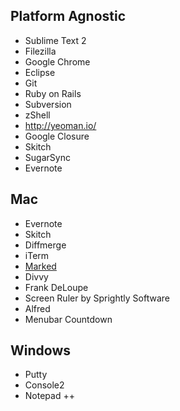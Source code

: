 ## Platform Agnostic
* Sublime Text 2
* Filezilla
* Google Chrome
* Eclipse
* Git
* Ruby on Rails
* Subversion
* zShell
* http://yeoman.io/
* Google Closure
* Skitch
* SugarSync
* Evernote

## Mac
* Evernote
* Skitch
* Diffmerge
* iTerm
* [Marked](http://markedapp.com)
* Divvy
* Frank DeLoupe
* Screen Ruler by Sprightly Software
* Alfred
* Menubar Countdown

## Windows
* Putty
* Console2
* Notepad ++
